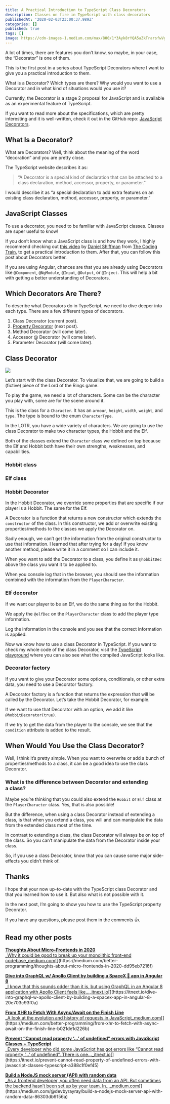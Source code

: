```yaml
---
title: A Practical Introduction to TypeScript Class Decorators
description: Classes on fire in TypeScript with class decorators
publishedAt: '2020-02-03T23:00:37.989Z'
categories: []
published: true
tags: []
image: https://cdn-images-1.medium.com/max/800/1*3Ayk8rYQA5aZkTrarsfwVg.jpeg
---
```


A lot of times, there are features you don’t know, so maybe, in your case, the “Decorator” is one of them.

This is the first post in a series about TypeScript Decorators where I want to give you a practical introduction to them.

What is a Decorator? Which types are there? Why would you want to use a Decorator and in what kind of situations would you use it?

Currently, the Decorator is a stage 2 proposal for JavaScript and is available as an experimental feature of TypeScript.

If you want to read more about the specifications, which are pretty interesting and it is well-written, check it out in the GitHub repo: [JavaScript Decorators](https://github.com/tc39/proposal-decorators).

## What Is a Decorator?

What are Decorators? Well, think about the meaning of the word “decoration” and you are pretty close.

The TypeScript website describes it as:

> “A Decorator is a special kind of declaration that can be attached to a class declaration, method, accessor, property, or parameter.”

I would describe it as “a special declaration to add extra features on an existing class declaration, method, accessor, property, or parameter.”

## JavaScript Classes

To use a decorator, you need to be familiar with JavaScript classes. Classes are super useful to know!

If you don’t know what a JavaScript class is and how they work, I highly recommend checking out [this video](https://www.youtube.com/watch?v=T-HGdc8L-7w) by [Daniel Shiffman](https://medium.com/u/fecd456da1ea) from [The Coding Train](https://www.youtube.com/channel/UCvjgXvBlbQiydffZU7m1_aw), to get a practical introduction to them. After that, you can follow this post about Decorators better.

If you are using Angular, chances are that you are already using Decorators like `@Component`, `@NgModule`, `@Input`, `@Output`, or `@Inject`. This will help a bit with getting a better understanding of Decorators.

## Which Decorators Are There?

To describe what Decorators do in TypeScript, we need to dive deeper into each type. There are a few different types of decorators.

1.  Class Decorator (current post).
2.  [Property Decorator](https://medium.com/better-programming/an-introduction-to-typescript-property-decorators-1c9db23b6ca1) (next post).
3.  Method Decorator (will come later).
4.  Accessor @ Decorator (will come later).
5.  Parameter Decorator (will come later).

## Class Decorator

![](https://cdn-images-1.medium.com/max/800/0*gRbnQWKc5n8C5T_l)

Let’s start with the class Decorator. To visualize that, we are going to build a (fictive) piece of the Lord of the Rings game.

To play the game, we need a lot of characters. Some can be the character you play with, some are for the scene around it.

This is the class for a `Character`. It has an `armour`, `height`, `width`, `weight`, and `type`. The type is bound to the enum `CharacterType`.

In the LOTR, you have a wide variety of characters. We are going to use the class Decorator to make two character types, the Hobbit and the Elf.

Both of the classes extend the `Character` class we defined on top because the Elf and Hobbit both have their own strengths, weaknesses, and capabilities.

### **Hobbit class**

### Elf class

### **Hobbit Decorator**

In the Hobbit Decorator, we override some properties that are specific if our player is a Hobbit. The same for the Elf.

A Decorator is a function that returns a new constructor which extends the `constructor` of the class. In this constructor, we add or overwrite existing properties/methods to the classes we apply the Decorator on.

Sadly enough, we can’t get the information from the original constructor to use that information. I learned that after trying for a day! If you know another method, please write it in a comment so I can include it.

When you want to add the Decorator to a class, you define it as `@hobbitDec` above the class you want it to be applied to.

When you console log that in the browser, you should see the information combined with the information from the `PlayerCharacter`.

### **Elf decorator**

If we want our player to be an Elf, we do the same thing as for the Hobbit.

We apply the `@elfDec` on the `PlayerCharacter` class to add the player type information.

Log the information in the console and you see that the correct information is applied.

Now we know how to use a class Decorator in TypeScript. If you want to check my whole code of the class Decorator, visit the [TypeScript playground](https://www.typescriptlang.org/play/index.html?experimentalDecorators=true&emitDecoratorMetadata=true#code/GYVwdgxgLglg9mABACzgIzTKARAphAHgBVFcAPKXMAEwGdEBvRMXAdwAoA6bgQwCcA5rQBciHmACeAbQC6ASlEMAvoiUA+dhAS0ofENDh9RROYwBQiS4i1gdKdJiiIAvMzaIAEg6zs5FqwH+ljZ2TKww1FDIADQouDACyFCxrPGJyWJ8ALZwIHyxUBIADrgqrqgYWEEBiNV8uFB5SBAANjy09OSUNPQhuvpQhuY1VuGRyC6IY1HVAchpSZPzCUmzowtOrqkrUGuW-Dl5kwe5fHuIhSWTl7jVSmb3ZqCQsAikLcB4hCRdVHSMbg43E4-CEonE0nkihU6k02n6BiMiBMwysfXewEmLFYiAAoh9fOdquiwhEorFlukUhtYic8gViqVJrgPkSAvVGnxmm0OqQKH9evC9IjUSNphMtmTkOdKYtyhtztt0pMlasRvtsqdjpq8ucbtdGXcHmYzFQQFlEABhZD8HjQXB8IiM0WIAByAHlXbjJgByMAIXA+6LVDzugBCYYAkiRXD6Ko4g9VcQAZABivpZwETj1a7Xo1tt9r4LqKIDQLRgEEyhyRYHNaAdkwAjAAGFsAbmqpfLlbiO1EdayDeLrhbXbLFar4oH9cbo-HPanGxnQ7niDHAW7k4ujNEBb4dsojudrn3h4dTpKnA9XuNZlzvK8lScvx6VptB6LJYnvdlUBXw7Ngu27Tsws4jogABMwG9qq-5gauEEACwblYW69jce4fuex5XKe2FFpeuCcKGEbRiaAR9MKgx8L4LoBLQIAlLRfgBPcOY8vQ+KYq+-xnl+DAwVWdK1uBzZth2Ql9ukAFrq2qGWOhU5SrJEGQQpiBKVMy4IYBrgAJwaVpmHvoWR5EZM-HmYynApqmFFokKAyGHRgnqogjHMYSbF3gA9L5iAAAptBIjYQARR5mAAAvGWBfPenFBSFDpWY2bloT+VZgDwWS4KIOh8DAYACL6wU8KFxbZblPqdjm8KaclEHYkl5UpRFDq+J297aHALTES0cACOwPpFI1ohBg1rV8HIQA) where you can also see what the compiled JavaScript looks like.

### Decorator factory

If you want to give your Decorator some options, conditionals, or other extra data, you need to use a Decorator factory.

A Decorator factory is a function that returns the expression that will be called by the Decorator. Let’s take the Hobbit Decorator, for example.

If we want to use that Decorator with an option, we add it like `@hobbitDecorator(true)`.

If we try to get the data from the player to the console, we see that the `condition` attribute is added to the result.

## When Would You Use the Class Decorator?

Well, I think it’s pretty simple. When you want to overwrite or add a bunch of properties/methods to a class, it can be a good idea to use the class Decorator.

### **What is the difference between Decorator and extending a class?**

Maybe you’re thinking that you could also extend the `Hobbit` or `Elf` class at the `PlayerCharacter` class. Yes, that is also possible!

But the difference, when using a class Decorator instead of extending a class, is that when you extend a class, you will and can manipulate the data from the extended class most of the time.

In contrast to extending a class, the class Decorator will always be on top of the class. So you can’t manipulate the data from the Decorator inside your class.

So, if you use a class Decorator, know that you can cause some major side-effects you didn’t think of.

## Thanks

I hope that your now up-to-date with the TypeScript class Decorator and that you learned how to use it. But also what is not possible with it.

In the next post, I’m going to show you how to use the TypeScript property Decorator.

If you have any questions, please post them in the comments 👍.

## Read my other posts

[**Thoughts About Micro-Frontends in 2020**  
_Why it could be good to break up your monolithic front-end codebase_medium.com](https://medium.com/better-programming/thoughts-about-micro-frontends-in-2020-dd95eb7216f "https://medium.com/better-programming/thoughts-about-micro-frontends-in-2020-dd95eb7216f")[](https://medium.com/better-programming/thoughts-about-micro-frontends-in-2020-dd95eb7216f)

[**Dive into GraphQL w/ Apollo Client by building a SpaceX 🚀 app in Angular 8**  
_I know that this sounds odder than it is, but using GraphQL in an Angular 8 application with Apollo Client feels like…_itnext.io](https://itnext.io/dive-into-graphql-w-apollo-client-by-building-a-spacex-app-in-angular-8-20e703c93f0a "https://itnext.io/dive-into-graphql-w-apollo-client-by-building-a-spacex-app-in-angular-8-20e703c93f0a")[](https://itnext.io/dive-into-graphql-w-apollo-client-by-building-a-spacex-app-in-angular-8-20e703c93f0a)

[**From XHR to Fetch With Async/Await on the Finish Line**  
_A look at the evolution and history of requests in JavaScript_medium.com](https://medium.com/better-programming/from-xhr-to-fetch-with-async-await-on-the-finish-line-b021de1d226b "https://medium.com/better-programming/from-xhr-to-fetch-with-async-await-on-the-finish-line-b021de1d226b")[](https://medium.com/better-programming/from-xhr-to-fetch-with-async-await-on-the-finish-line-b021de1d226b)

[**Prevent “Cannot read property ‘…’ of undefined” errors with JavaScript Classes + TypeScript**  
_Every developer who did some JavaScript has got errors like “Cannot read property ‘…’ of undefined”. There is one…_itnext.io](https://itnext.io/prevent-cannot-read-property-of-undefined-errors-with-javascript-classes-typescript-a388c1f0ef45 "https://itnext.io/prevent-cannot-read-property-of-undefined-errors-with-javascript-classes-typescript-a388c1f0ef45")[](https://itnext.io/prevent-cannot-read-property-of-undefined-errors-with-javascript-classes-typescript-a388c1f0ef45)

[**Build a NodeJS mock server (API) with random data**  
_As a frontend developer, you often need data from an API. But sometimes the backend hasn’t been set up by your team. In…_medium.com](https://medium.com/@devbyrayray/build-a-nodejs-mock-server-api-with-random-data-86303db9156a "https://medium.com/@devbyrayray/build-a-nodejs-mock-server-api-with-random-data-86303db9156a")[](https://medium.com/@devbyrayray/build-a-nodejs-mock-server-api-with-random-data-86303db9156a)